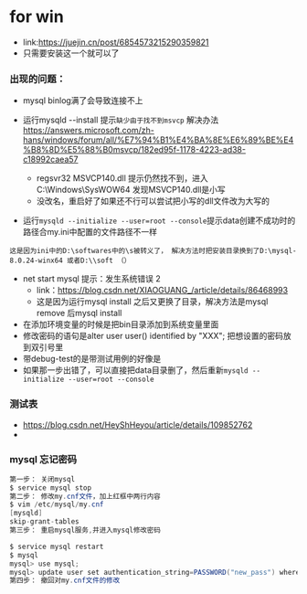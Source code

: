# for win
- link:https://juejin.cn/post/6854573215290359821
- 只需要安装这一个就可以了
### 出现的问题：
- mysql binlog满了会导致连接不上
- 运行mysqld --install 提示`缺少由于找不到msvcp` 解决办法 https://answers.microsoft.com/zh-hans/windows/forum/all/%E7%94%B1%E4%BA%8E%E6%89%BE%E4%B8%8D%E5%88%B0msvcp/182ed95f-1178-4223-ad38-c18992caea57
    - regsvr32 MSVCP140.dll 提示仍然找不到，进入C:\Windows\SysWOW64 发现MSVCP140.dll是小写
    - 没改名，重启好了如果还不行可以尝试把小写的dll文件改为大写的

- 运行`mysqld --initialize --user=root --console`提示data创建不成功时的路径合my.ini中配置的文件路径不一样
```
这是因为ini中的D:\softwares中的\s被转义了， 解决方法时把安装目录换到了D:\mysql-8.0.24-winx64 或者D:\\soft （）
```
- net start mysql 提示：发生系统错误 2
    - link：https://blog.csdn.net/XIAOGUANG_/article/details/86468993
    - 这是因为运行mysql install 之后又更换了目录，解决方法是mysql remove 后mysql install
- 在添加环境变量的时候是把bin目录添加到系统变量里面
- 修改密码的语句是alter user user() identified by "XXX"; 把想设置的密码放到双引号里
- 带debug-test的是带测试用例的好像是
- 如果那一步出错了，可以直接把data目录删了，然后重新`mysqld --initialize --user=root --console`
### 测试表
- https://blog.csdn.net/HeyShHeyou/article/details/109852762
- 
### mysql 忘记密码
```cs
第一步： 关闭mysql
$ service mysql stop
第二步： 修改my.cnf文件，加上红框中两行内容
$ vim /etc/mysql/my.cnf
[mysqld]
skip-grant-tables
第三步： 重启mysql服务,并进入mysql修改密码

$ service mysql restart
$ mysql
mysql> use mysql;
mysql> update user set authentication_string=PASSWORD("new_pass") where user='root';
第四步： 撤回对my.cnf文件的修改
```
